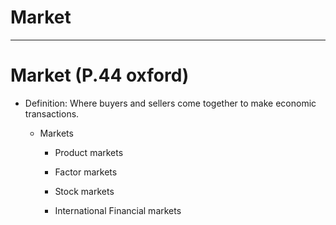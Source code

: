 # Market
---
# Market (P.44 oxford)

-   Definition: Where buyers and sellers come together to make economic transactions.
    -   Markets
        
        - Product markets
        
        - Factor markets
        
        - Stock markets
        
        - International Financial markets